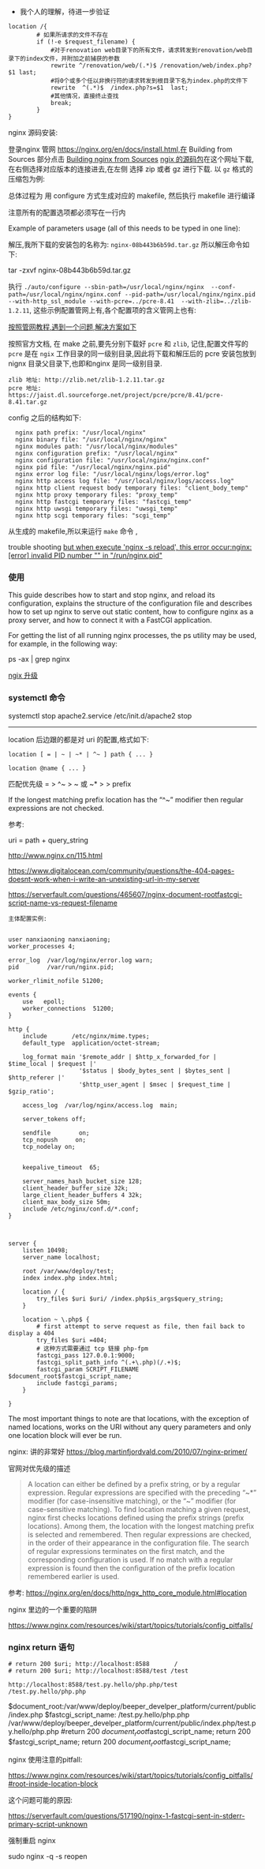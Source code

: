 * 我个人的理解，待进一步验证
```
location /{
        # 如果所请求的文件不存在
        if (!-e $request_filename) {
		    #对于renovation web目录下的所有文件，请求转发到renovation/web目录下的index文件，并附加之前捕获的参数
            rewrite ^/renovation/web/(.*)$ /renovation/web/index.php?$1 last; 
			#将0个或多个任以非换行符的请求转发到根目录下名为index.php的文件下
            rewrite  ^(.*)$  /index.php?s=$1  last;
            #其他情况，直接终止查找			
            break;
        }
}
```


nginx 源码安装:

登录nginx 管网 https://nginx.org/en/docs/install.html,在 Building from Sources 部分点击
[Building nginx from Sources](https://nginx.org/en/docs/configure.html)
[ngix 的源码包](http://hg.nginx.org/nginx/)在这个网址下载,在右侧选择对应版本的连接进去,在左侧 选择 zip 或者 gz 进行下载.
以 `gz` 格式的压缩包为例:

总体过程为 用 configure 方式生成对应的 makefile, 然后执行 makefile 进行编译

注意所有的配置选项都必须写在一行内

Example of parameters usage (all of this needs to be typed in one line):

解压,我所下载的安装包的名称为: `nginx-08b443b6b59d.tar.gz`
所以解压命令如下:

tar -zxvf nginx-08b443b6b59d.tar.gz

执行 `./auto/configure --sbin-path=/usr/local/nginx/nginx  --conf-path=/usr/local/nginx/nginx.conf --pid-path=/usr/local/nginx/nginx.pid --with-http_ssl_module --with-pcre=../pcre-8.41  --with-zlib=../zlib-1.2.11`,
这些示例配置管网上有,各个配置项的含义管网上也有:

[按照管网教程,遇到一个问题,解决方案如下](https://github.com/cuber/ngx_http_google_filter_module/issues/67)



按照官方文档, 在 make 之前,要先分别下载好  `pcre` 和 `zlib`,
记住,配置文件写的 `pcre` 是在 `ngix` 工作目录的同一级别目录,因此将下载和解压后的 pcre 安装包放到 nignx 目录父目录下,也即和nginx 是同一级别目录.

```
zlib 地址: http://zlib.net/zlib-1.2.11.tar.gz
pcre 地址: https://jaist.dl.sourceforge.net/project/pcre/pcre/8.41/pcre-8.41.tar.gz
```

config 之后的结构如下:
```
  nginx path prefix: "/usr/local/nginx"
  nginx binary file: "/usr/local/nginx/nginx"
  nginx modules path: "/usr/local/nginx/modules"
  nginx configuration prefix: "/usr/local/nginx"
  nginx configuration file: "/usr/local/nginx/nginx.conf"
  nginx pid file: "/usr/local/nginx/nginx.pid"
  nginx error log file: "/usr/local/nginx/logs/error.log"
  nginx http access log file: "/usr/local/nginx/logs/access.log"
  nginx http client request body temporary files: "client_body_temp"
  nginx http proxy temporary files: "proxy_temp"
  nginx http fastcgi temporary files: "fastcgi_temp"
  nginx http uwsgi temporary files: "uwsgi_temp"
  nginx http scgi temporary files: "scgi_temp"
```

从生成的 makefile,所以来运行 `make` 命令 ,

trouble shooting
[but when execute 'nginx -s reload', this error occur:nginx: [error] invalid PID number "" in "/run/nginx.pid"](http://www.fatalerrors.org/a/nginx-error-invalid-pid-number-in-run-nginx.pid.html)



### 使用
This guide describes how to start and stop nginx, and reload its configuration, explains the structure of the configuration file and describes how to set up nginx to serve out static content, how to configure nginx as a proxy server, and how to connect it with a FastCGI application.


For getting the list of all running nginx processes, the ps utility may be used, for example, in the following way:

ps -ax | grep nginx


[ngix 升级](http://zhaoxijun.iteye.com/blog/2330277)

### systemctl 命令
systemctl stop apache2.service
/etc/init.d/apache2 stop



----------------------------------------------------

location 后边跟的都是对 uri 的配置,格式如下:

```
location [ = | ~ | ~* | ^~ ] path { ... }

location @name { ... }
```

匹配优先级  = > ^~ > ~ 或 ~* >  > prefix

If the longest matching prefix location has the “^~” modifier then regular expressions are not checked.

参考:

uri = path + query_string

http://www.nginx.cn/115.html

https://www.digitalocean.com/community/questions/the-404-pages-doesnt-work-when-i-write-an-unexisting-url-in-my-server

https://serverfault.com/questions/465607/nginx-document-rootfastcgi-script-name-vs-request-filename



```
主体配置实例:


user nanxiaoning nanxiaoning;
worker_processes 4;

error_log  /var/log/nginx/error.log warn;
pid        /var/run/nginx.pid;

worker_rlimit_nofile 51200;

events {
    use   epoll;
    worker_connections  51200;
}

http {
    include       /etc/nginx/mime.types;
    default_type  application/octet-stream;

    log_format main '$remote_addr | $http_x_forwarded_for | $time_local | $request |'
                    '$status | $body_bytes_sent | $bytes_sent | $http_referer |'
                    '$http_user_agent | $msec | $request_time | $gzip_ratio';

    access_log  /var/log/nginx/access.log  main;

    server_tokens off;

    sendfile        on;
    tcp_nopush     on;
    tcp_nodelay on;


    keepalive_timeout  65;

    server_names_hash_bucket_size 128;
    client_header_buffer_size 32k;
    large_client_header_buffers 4 32k;
    client_max_body_size 50m;
	include /etc/nginx/conf.d/*.conf;
}



server {
    listen 10498;
    server_name localhost;

    root /var/www/deploy/test;
    index index.php index.html;

	location / {
	    try_files $uri $uri/ /index.php$is_args$query_string;
	}

    location ~ \.php$ {
	    # first attempt to serve request as file, then fail back to display a 404
        try_files $uri =404;
        # 这种方式需要通过 tcp 链接 php-fpm
        fastcgi_pass 127.0.0.1:9000;
        fastcgi_split_path_info ^(.+\.php)(/.+)$;
        fastcgi_param SCRIPT_FILENAME $document_root$fastcgi_script_name;
        include fastcgi_params;
    }

}
```











The most important things to note are that locations, with the exception of named locations, works on the URI without any query parameters and only one location block will ever be run.

nginx: 讲的非常好
https://blog.martinfjordvald.com/2010/07/nginx-primer/



官网对优先级的描述

 > A location can either be defined by a prefix string, or by a regular expression. Regular expressions are specified with the preceding “~*” modifier (for case-insensitive matching), or the “~” modifier (for case-sensitive matching). To find location matching a given request, nginx first checks locations defined using the prefix strings (prefix locations). Among them, the location with the longest matching prefix is selected and remembered. Then regular expressions are checked, in the order of their appearance in the configuration file. The search of regular expressions terminates on the first match, and the corresponding configuration is used. If no match with a regular expression is found then the configuration of the prefix location remembered earlier is used.



参考:
https://nginx.org/en/docs/http/ngx_http_core_module.html#location




nginx 里边的一个重要的陷阱

https://www.nginx.com/resources/wiki/start/topics/tutorials/config_pitfalls/


### nginx return 语句
```
# return 200 $uri; http://localhost:8588       /                                                                                          
# return 200 $uri; http://localhost:8588/test /test

http://localhost:8588/test.py.hello/php.php/test  /test.py.hello/php.php
```
$document_root:/var/www/deploy/beeper_develper_platform/current/public/index.php
$fastcgi_script_name: /test.py.hello/php.php
/var/www/deploy/beeper_develper_platform/current/public/index.php/test.py.hello/php.php
#return 200 $document_root$fastcgi_script_name; 
 return 200 $fastcgi_script_name; 
 return 200 $document_root$fastcgi_script_name;


nginx 使用注意的pitfall:

https://www.nginx.com/resources/wiki/start/topics/tutorials/config_pitfalls/#root-inside-location-block

这个问题可能的原因:

https://serverfault.com/questions/517190/nginx-1-fastcgi-sent-in-stderr-primary-script-unknown


强制重启 nginx

sudo nginx -q -s reopen










